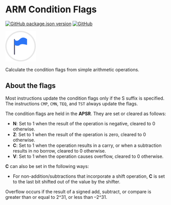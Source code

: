 # ARM Condition Flags

[![GitHub package.json version](https://img.shields.io/github/package-json/v/MrF3lix/condition-flags)](https://github.com/MrF3lix/condition-flags)
[![GitHub](https://img.shields.io/github/license/MrF3lix/condition-flags)]([.](https://raw.githubusercontent.com/MrF3lix/condition-flags/main/license.txt))

![Logo](https://raw.githubusercontent.com/MrF3lix/condition-flags/main/img/icon--small.png)

Calculate the condition flags from simple arithmetic operations.

## About the flags

Most instructions update the condition flags only if the S suffix is specified. The instructions `CMP`, `CMN`, `TEQ`, and `TST` always update the flags.

The condition flags are held in the **APSR**. They are set or cleared as follows:

- **N**: Set to 1 when the result of the operation is negative, cleared to 0 otherwise.
- **Z**: Set to 1 when the result of the operation is zero, cleared to 0 otherwise.
- **C**: Set to 1 when the operation results in a carry, or when a subtraction results in no borrow, cleared to 0 otherwise.
- **V**: Set to 1 when the operation causes overflow, cleared to 0 otherwise.

**C** can also be set in the following ways:

- For non-addition/subtractions that incorporate a shift operation, **C** is set to the last bit shifted out of the value by the shifter.

Overflow occurs if the result of a signed add, subtract, or compare is greater than or equal to 2^31, or less than –2^31.
